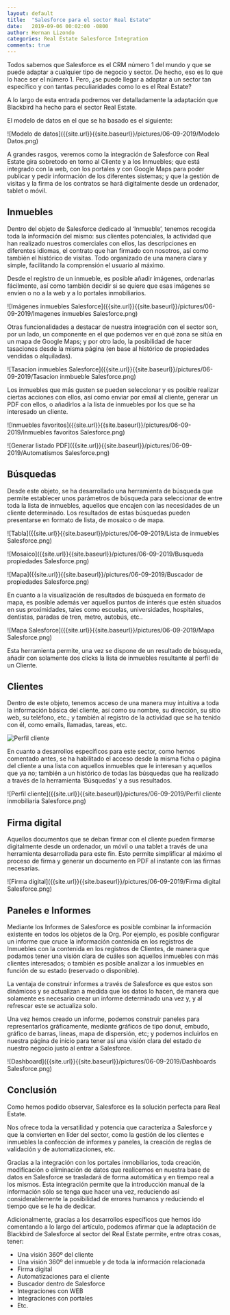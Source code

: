 ```yaml
---
layout: default
title:  "Salesforce para el sector Real Estate"
date:   2019-09-06 00:02:00 -0800
author: Hernan Lizondo
categories: Real Estate Salesforce Integration
comments: true
---
```


Todos sabemos que Salesforce es el CRM número 1 del mundo y que se puede adaptar a cualquier tipo de negocio y sector. De hecho, eso es lo que lo hace ser el número 1. Pero, ¿se puede llegar a adaptar a un sector tan específico y con tantas peculiaridades como lo es el Real Estate?

A lo largo de esta entrada podremos ver detalladamente la adaptación que Blackbird ha hecho para el sector Real Estate. 

El modelo de datos en el que se ha basado es el siguiente:

![Modelo de datos]({{site.url}}{{site.baseurl}}/pictures/06-09-2019/Modelo Datos.png)

A grandes rasgos, veremos como la integración de Salesforce con Real Estate gira sobretodo en torno al Cliente y a los Inmuebles; que está integrado con la web, con los portales y con Google Maps para poder publicar y pedir información de los diferentes sistemas; y que la gestión de visitas y la firma de los contratos se hará digitalmente desde un ordenador, tablet o móvil.

## Inmuebles

Dentro del objeto de Salesforce dedicado al ‘Inmueble’, tenemos recogida toda la información del mismo: sus clientes potenciales, la actividad que han realizado nuestros comerciales con ellos, las descripciones en diferentes idiomas, el contrato que han firmado con nosotros, así como también el histórico de visitas. Todo organizado de una manera clara y simple, facilitando la comprensión el usuario al máximo.

Desde el registro de un inmueble, es posible añadir imágenes, ordenarlas fácilmente, así como también decidir si se quiere que esas imágenes se envíen o no a la web y a lo portales inmobiliarios.

![Imágenes inmuebles Salesforce]({{site.url}}{{site.baseurl}}/pictures/06-09-2019/Imagenes inmuebles Salesforce.png)

Otras funcionalidades a destacar de nuestra integración con el sector son, por un lado, un componente en el que podemos ver en qué zona se sitúa en un mapa de Google Maps; y por otro lado, la posibilidad de hacer tasaciones desde la misma página (en base al histórico de propiedades vendidas o alquiladas).

![Tasacion inmuebles Salesforce]({{site.url}}{{site.baseurl}}/pictures/06-09-2019/Tasacion inmbueble Salesforce.png)

Los inmuebles que más gusten se pueden seleccionar y es posible realizar ciertas acciones con ellos, así como enviar por email al cliente, generar un PDF con ellos, o añadirlos a la lista de inmuebles por los que se ha interesado un cliente.

![Inmuebles favoritos]({{site.url}}{{site.baseurl}}/pictures/06-09-2019/Inmuebles favoritos Salesforce.png)

![Generar listado PDF]({{site.url}}{{site.baseurl}}/pictures/06-09-2019/Automatismos Salesforce.png)

## Búsquedas

Desde este objeto, se ha desarrollado una herramienta de búsqueda que permite establecer unos parámetros de búsqueda para seleccionar de entre toda la lista de inmuebles, aquellos que encajen con las necesidades de un cliente determinado. Los resultados de estas búsquedas pueden presentarse en formato de lista, de mosaico o de mapa.

![Tabla]({{site.url}}{{site.baseurl}}/pictures/06-09-2019/Lista de inmuebles Salesforce.png)

![Mosaico]({{site.url}}{{site.baseurl}}/pictures/06-09-2019/Busqueda propiedades Salesforce.png)

![Mapa]({{site.url}}{{site.baseurl}}/pictures/06-09-2019/Buscador de propiedades Salesforce.png)

En cuanto a la visualización de resultados de búsqueda en formato de mapa, es posible además ver aquellos puntos de interés que estén situados en sus proximidades, tales como escuelas, universidades, hospitales, dentistas, paradas de tren, metro, autobús, etc..

![Mapa Salesforce]({{site.url}}{{site.baseurl}}/pictures/06-09-2019/Mapa Salesforce.png)

Esta herramienta permite, una vez se dispone de un resultado de búsqueda, añadir con solamente dos clicks la lista de inmuebles resultante al perfil de un Cliente.

## Clientes

Dentro de este objeto, tenemos acceso de una manera muy intuitiva a toda la información básica del cliente, así como su nombre, su dirección, su sitio web, su teléfono, etc.; y también al registro de la actividad que se ha tenido con él, como emails, llamadas, tareas, etc.

![Perfil cliente]({{site.url}}{{site.baseurl}}/pictures/06-09-2019/Cliente.png)

En cuanto a desarrollos específicos para este sector, como hemos comentado antes, se ha habilitado el acceso desde la misma ficha o página del cliente a una lista con aquellos inmuebles que le interesan y aquellos que ya no; también a un histórico de todas las búsquedas que ha realizado a través de la herramienta ‘Búsquedas’ y a sus resultados.

![Perfil cliente]({{site.url}}{{site.baseurl}}/pictures/06-09-2019/Perfil cliente inmobiliaria Salesforce.png)

## Firma digital

Aquellos documentos que se deban firmar con el cliente pueden firmarse digitalmente desde un ordenador, un móvil o una tablet a través de una herramienta desarrollada para este fin. Esto permite simplificar al máximo el proceso de firma y generar un documento en PDF al instante con las firmas necesarias.

![Firma digital]({{site.url}}{{site.baseurl}}/pictures/06-09-2019/Firma digital Salesforce.png)

## Paneles e Informes

Mediante los Informes de Salesforce es posible combinar la información existente en todos los objetos de la Org. Por ejemplo, es posible configurar un informe que cruce la información contenida en los registros de Inmuebles con la contenida en los registros de Clientes, de manera que podamos tener una visión clara de cuáles son aquellos inmuebles con más clientes interesados; o también es posible analizar a los inmuebles en función de su estado (reservado o disponible). 

La ventaja de construir informes a través de Salesforce es que estos son dinámicos y se actualizan a medida que los datos lo hacen, de manera que solamente es necesario crear un informe determinado una vez y, y al refrescar este se actualiza solo.

Una vez hemos creado un informe, podemos construir paneles para representarlos gráficamente, mediante gráficos de tipo donut, embudo, gráfico de barras, líneas, mapa de dispersión, etc; y podemos incluirlos en nuestra página de inicio para tener así una visión clara del estado de nuestro negocio justo al entrar a Salesforce.

![Dashboard]({{site.url}}{{site.baseurl}}/pictures/06-09-2019/Dashboards Salesforce.png)

## Conclusión

Como hemos podido observar, Salesforce es la solución perfecta para Real Estate. 

Nos ofrece toda la versatilidad y potencia que caracteriza a Salesforce y que la convierten en líder del sector, como la gestión de los clientes e inmuebles la confección de informes y paneles, la creación de reglas de validación y de automatizaciones, etc.

Gracias a la integración con los portales inmobiliarios, toda creación, modificación o eliminación de datos que realicemos en nuestra base de datos en Salesforce se trasladará de forma automática y en tiempo real a los mismos. Esta integración permite que la introducción manual de la información sólo se tenga que hacer una vez, reduciendo así considerablemente la posibilidad de errores humanos y reduciendo el tiempo que se le ha de dedicar.

Adicionalmente, gracias a los desarrollos específicos que hemos ido comentando a lo largo del artículo, podemos afirmar que la adaptación de Blackbird de Salesforce al sector del Real Estate permite, entre otras cosas, tener:
- Una visión 360º del cliente
- Una visión 360º del inmueble y de toda la información relacionada
- Firma digital
- Automatizaciones para el cliente
- Buscador dentro de Salesforce
- Integraciones con WEB
- Integraciones con portales
- Etc.
